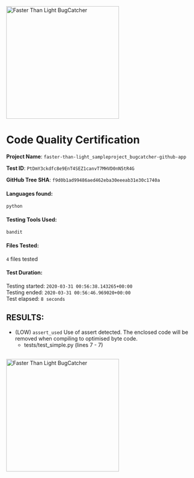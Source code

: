 <img src="http://localhost:3000/img/logo.png" alt="Faster Than Light BugCatcher" title="Faster Than Light BugCatcher" width="300" />

# Code Quality Certification


**Project Name**: `faster-than-light_sampleproject_bugcatcher-github-app`

**Test ID**: `PtDmY3ckdfc8e9EnT4SEZ1canvT7MHVD0nN5tR4G`

**GitHub Tree SHA**: `f9d0b1ad99486aed462eba30eeeab31e30c1740a`

#### Languages found: 
`python`

#### Testing Tools Used: 
`bandit`

#### Files Tested: 
`4` files tested

#### Test Duration:
Testing started: `2020-03-31 00:56:38.143265+00:00`<br />
Testing ended: `2020-03-31 00:56:46.969020+00:00`<br />
Test elapsed: `8 seconds`

## RESULTS:
- (LOW) `assert_used` Use of assert detected. The enclosed code will be removed when compiling to optimised byte code. 
	- tests/test_simple.py (lines 7 - 7) 
##

<a href="http://localhost:3000/results/PtDmY3ckdfc8e9EnT4SEZ1canvT7MHVD0nN5tR4G?published=1" target="_blank"><img src="http://localhost:3000/img/badge.png" alt="Faster Than Light BugCatcher" title="Faster Than Light BugCatcher" width="300" /></a>
